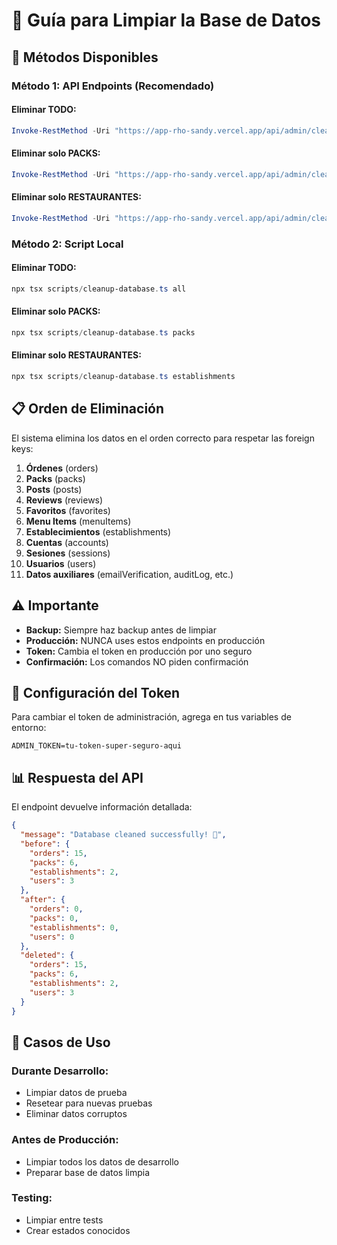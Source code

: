 # 🧹 Guía para Limpiar la Base de Datos

## 🚀 Métodos Disponibles

### **Método 1: API Endpoints (Recomendado)**

#### **Eliminar TODO:**
```powershell
Invoke-RestMethod -Uri "https://app-rho-sandy.vercel.app/api/admin/cleanup?token=admin-cleanup-token-123" -Method DELETE
```

#### **Eliminar solo PACKS:**
```powershell
Invoke-RestMethod -Uri "https://app-rho-sandy.vercel.app/api/admin/cleanup?token=admin-cleanup-token-123&action=packs-only" -Method POST
```

#### **Eliminar solo RESTAURANTES:**
```powershell
Invoke-RestMethod -Uri "https://app-rho-sandy.vercel.app/api/admin/cleanup?token=admin-cleanup-token-123&action=establishments-only" -Method POST
```

### **Método 2: Script Local**

#### **Eliminar TODO:**
```powershell
npx tsx scripts/cleanup-database.ts all
```

#### **Eliminar solo PACKS:**
```powershell
npx tsx scripts/cleanup-database.ts packs
```

#### **Eliminar solo RESTAURANTES:**
```powershell
npx tsx scripts/cleanup-database.ts establishments
```

## 📋 Orden de Eliminación

El sistema elimina los datos en el orden correcto para respetar las foreign keys:

1. **Órdenes** (orders)
2. **Packs** (packs) 
3. **Posts** (posts)
4. **Reviews** (reviews)
5. **Favoritos** (favorites)
6. **Menu Items** (menuItems)
7. **Establecimientos** (establishments)
8. **Cuentas** (accounts)
9. **Sesiones** (sessions)
10. **Usuarios** (users)
11. **Datos auxiliares** (emailVerification, auditLog, etc.)

## ⚠️ Importante

- **Backup:** Siempre haz backup antes de limpiar
- **Producción:** NUNCA uses estos endpoints en producción
- **Token:** Cambia el token en producción por uno seguro
- **Confirmación:** Los comandos NO piden confirmación

## 🔧 Configuración del Token

Para cambiar el token de administración, agrega en tus variables de entorno:

```env
ADMIN_TOKEN=tu-token-super-seguro-aqui
```

## 📊 Respuesta del API

El endpoint devuelve información detallada:

```json
{
  "message": "Database cleaned successfully! 🧹",
  "before": {
    "orders": 15,
    "packs": 6,
    "establishments": 2,
    "users": 3
  },
  "after": {
    "orders": 0,
    "packs": 0,
    "establishments": 0,
    "users": 0
  },
  "deleted": {
    "orders": 15,
    "packs": 6,
    "establishments": 2,
    "users": 3
  }
}
```

## 🎯 Casos de Uso

### **Durante Desarrollo:**
- Limpiar datos de prueba
- Resetear para nuevas pruebas
- Eliminar datos corruptos

### **Antes de Producción:**
- Limpiar todos los datos de desarrollo
- Preparar base de datos limpia

### **Testing:**
- Limpiar entre tests
- Crear estados conocidos
